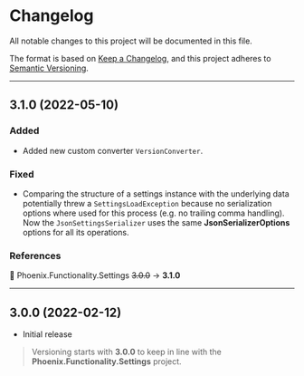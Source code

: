 # Changelog

All notable changes to this project will be documented in this file.

The format is based on [Keep a Changelog](https://keepachangelog.com/en/1.0.0/), and this project adheres to [Semantic Versioning](https://semver.org/spec/v2.0.0.html).
___

## 3.1.0 (2022-05-10)

### Added

- Added new custom converter `VersionConverter`.

### Fixed

- Comparing the structure of a settings instance with the underlying data potentially threw a `SettingsLoadException` because no serialization options where used for this process (e.g. no trailing comma handling). Now the `JsonSettingsSerializer` uses the same **JsonSerializerOptions** options for all its operations.

### References

:large_blue_circle: Phoenix.Functionality.Settings  ~~3.0.0~~ → **3.1.0**
___

## 3.0.0 (2022-02-12)

- Initial release

> Versioning starts with **3.0.0** to keep in line with the **Phoenix.Functionality.Settings** project.